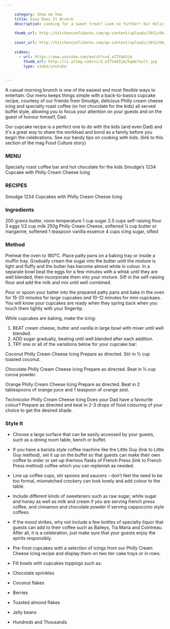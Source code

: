 ```yaml
---

    category: Show me how
    title: Easy Does It Brunch
    description: Looking for a sweet treat? Look no further! Our delicious recipe for Berry Cheesecake Parfait made with Philadelphia Cream Cheese, mixed berries, Nilla wafers and Cool Whip is definitely the perfect treat! 
    
    thumb_url: http://kitchenconfidante.com/wp-content/uploads/2012/04/Lemon-Berry-Cheesecake-Parfait-Kitchen-Confidante-Parfait.jpg
    
    cover_url: http://kitchenconfidante.com/wp-content/uploads/2012/04/Lemon-Berry-Cheesecake-Parfait-Kitchen-Confidante-Parfait.jpg
    
    videos:
      - url: https://www.youtube.com/watch?v=d_eITVaO3jA
        thumb_url: http://i1.ytimg.com/vi/d_eITVaO3jA/hqdefault.jpg
        type: video/youtube
        
    
---
```




A casual morning brunch is one of the easiest and most flexible ways 
to entertain. Our menu keeps things simple with a back-to-basics 
cupcake recipe, courtesy of our friends from Smudge, delicious Philly 
cream cheese icing and specialty roast coffee (or hot chocolate for the 
kids) all served buffet style, allowing you to focus your attention on 
your guests and on the guest of honour himself, Dad.

Our cupcake recipe is a perfect one to do with the kids (and even Dad) 
and it's a great way to share the workload and bond as a family before 
you begin the celebrations. See our handy tips on cooking with kids. 
(link to this section of the mag Food Culture story)

### MENU

Specialty roast coffee bar and hot chocolate for the kids
Smudge’s 1234 Cupcake with Philly Cream Cheese Icing

### RECIPES

Smudge 1234 Cupcakes with Philly Cream Cheese Icing

### Ingredients

200 grams butter, room temperature
1 cup sugar
2.5 cups self-raising flour
3 eggs
1/2 cup milk
250g Philly Cream Cheese, softened
1⁄4 cup butter or margarine, softened
1 teaspoon vanilla essence
4 cups icing sugar, sifted

### Method

Preheat the oven to 180°C. Place patty pans on a baking tray or inside 
a muffin tray. Gradually cream the sugar into the butter until the 
mixture is light and fluffy and the butter has become almost white 
in colour. In a separate bowl beat the eggs for a few minutes with a 
whisk until they are well blended, then incorporate them into your 
mixture. Sift in the self-raising flour and add the milk and mix until 
well combined. 

Pour or spoon your batter into the prepared patty pans and bake in 
the oven for 15-20 minutes for large cupcakes and 10-12 minutes for 
mini cupckaes. You will know your cupcakes are ready when they 
spring back when you touch them lightly with your fingertip. 

While cupcakes are baking, make the icing:

1.	BEAT cream cheese, butter and vanilla in large bowl with mixer until well blended.
2.	ADD sugar gradually, beating until well blended after each addition.
3.	TRY one or all  of the variations below for your cupcake bar:

Coconut Philly Cream Cheese Icing
Prepare as directed. Stir in ½ cup toasted coconut.

Chocolate Philly Cream Cheese Icing
Prepare as directed. Beat in ½ cup cocoa powder.

Orange Philly Cream Cheese Icing
Prepare as directed. Beat in 2 tablespoons of orange juice and 1 teaspoon of orange zest.

Technicolor Philly Cream Cheese Icing
Does your Dad have a favourite colour? Prepare as directed and beat in 2-3 drops of food colouring of your choice to get the desired shade.

### Style It


- Choose a large surface that can be easily accessed by your guests, such as a dining room table, bench or buffet.

- If you have a barista style coffee machine like the Little Guy (link to Little Guy method), set it up on the buffet so that guests can make their own coffee to order or  set-up thermos flasks of French Press (link to French Press method) coffee which you can replenish as needed.

- Line up coffee cups, stir spoons and saucers – don’t feel the need to be too formal, mismatched crockery can look lovely and add colour to the table. 

- Include different kinds of sweeteners such as raw sugar, white sugar and honey as well as milk and cream if you are serving french press coffee, and cinnamon and chocolate powder if serving cappuccino style coffees.

- If the mood strikes, why not include a few bottles of specialty liquor that guests can add to their coffee such as Baileys, Tia Maria and Cointreau.  After all, it is a celebration, just make sure that your guests enjoy the spirits responsibly.   

- Pre-frost cupcakes with a selection of icings from our Philly Cream Cheese Icing recipe and display them on two tier cake trays or in rows. 

- Fill bowls with cupcakes toppings such as:
- Chocolate sprinkles
- Coconut flakes
- Berries
- Toasted almond flakes
- Jelly beans
- Hundreds and Thousands
